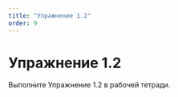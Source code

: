 ```yaml
---
title: "Упражнение 1.2"
order: 9
---
```


# Упражнение 1.2

Выполните Упражнение 1.2 в рабочей тетради.